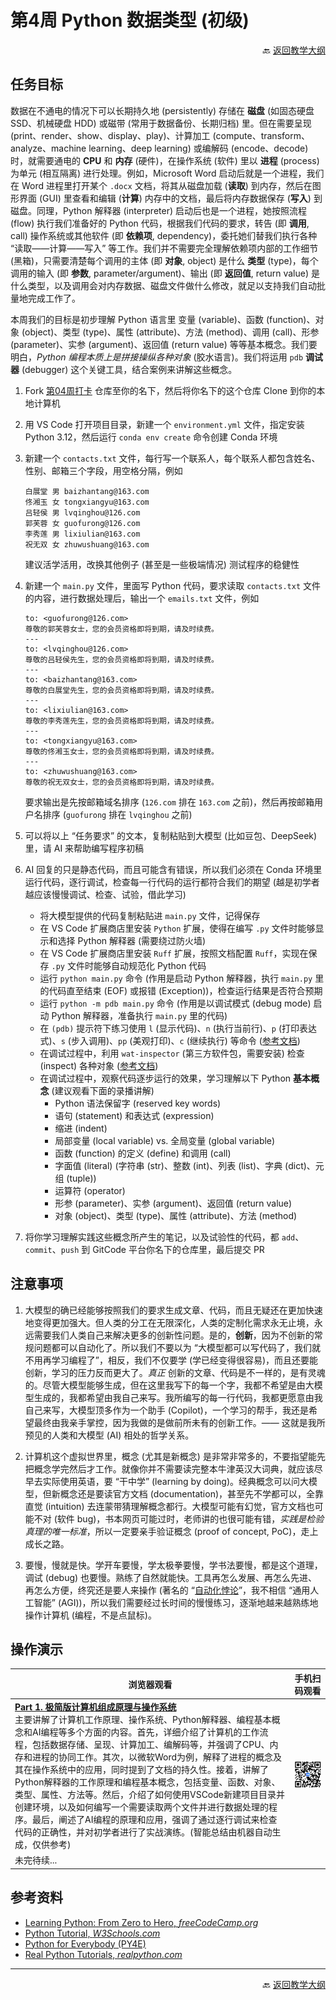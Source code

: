 # 第4周 Python 数据类型 (初级)

<p align="right">🔙 <a href="https://gitcode.com/cueb-fintech/courses#%E6%95%99%E5%AD%A6%E5%A4%A7%E7%BA%B2">返回教学大纲</a></p>

## 任务目标

数据在不通电的情况下可以长期持久地 (persistently) 存储在 **磁盘** (如固态硬盘 SSD、机械硬盘 HDD) 或磁带 (常用于数据备份、长期归档) 里。但在需要呈现 (print、render、show、display、play)、计算加工 (compute、transform、analyze、machine learning、deep learning) 或编解码 (encode、decode) 时，就需要通电的 **CPU** 和 **内存** (硬件)，在操作系统 (软件) 里以 **进程** (process) 为单元 (相互隔离) 进行处理。例如，Microsoft Word 启动后就是一个进程，我们在 Word 进程里打开某个 `.docx` 文档，将其从磁盘加载 (**读取**) 到内存，然后在图形界面 (GUI) 里查看和编辑 (**计算**) 内存中的文档，最后将内存数据保存 (**写入**) 到磁盘。同理，Python 解释器 (interpreter) 启动后也是一个进程，她按照流程 (flow) 执行我们准备好的 Python 代码，根据我们代码的要求，转告 (即 **调用**, call) 操作系统或其他软件 (即 **依赖项**, dependency)，委托她们替我们执行各种 “读取——计算——写入” 等工作。我们并不需要完全理解依赖项内部的工作细节 (黑箱)，只需要清楚每个调用的主体 (即 **对象**, object) 是什么 **类型** (type)，每个调用的输入 (即 **参数**, parameter/argument)、输出 (即 **返回值**, return value) 是什么类型，以及调用会对内存数据、磁盘文件做什么修改，就足以支持我们自动批量地完成工作了。

本周我们的目标是初步理解 Python 语言里 变量 (variable)、函数 (function)、对象 (object)、类型 (type)、属性 (attribute)、方法 (method)、调用 (call)、形参 (parameter)、实参 (argument)、返回值 (return value) 等等基本概念。我们要明白，*Python 编程本质上是拼接操纵各种对象* (胶水语言)。我们将运用 `pdb` **调试器** (debugger) 这个关键工具，结合案例来讲解这些概念。

1. Fork [第04周打卡](https://gitcode.com/cueb-fintech/week04) 仓库至你的名下，然后将你名下的这个仓库 Clone 到你的本地计算机
1. 用 VS Code 打开项目目录，新建一个 `environment.yml` 文件，指定安装 Python 3.12，然后运行 `conda env create` 命令创建 Conda 环境
1. 新建一个 `contacts.txt` 文件，每行写一个联系人，每个联系人都包含姓名、性别、邮箱三个字段，用空格分隔，例如

    ```plain
    白展堂 男 baizhantang@163.com
    佟湘玉 女 tongxiangyu@163.com
    吕轻侯 男 lvqinghou@126.com
    郭芙蓉 女 guofurong@126.com
    李秀莲 男 lixiulian@163.com
    祝无双 女 zhuwushuang@163.com
    ```

   建议活学活用，改换其他例子 (甚至是一些极端情况) 测试程序的稳健性

1. 新建一个 `main.py` 文件，里面写 Python 代码，要求读取 `contacts.txt` 文件的内容，进行数据处理后，输出一个 `emails.txt` 文件，例如

    ```plain
    to: <guofurong@126.com>
    尊敬的郭芙蓉女士，您的会员资格即将到期，请及时续费。
    ---
    to: <lvqinghou@126.com>
    尊敬的吕轻侯先生，您的会员资格即将到期，请及时续费。
    ---
    to: <baizhantang@163.com>
    尊敬的白展堂先生，您的会员资格即将到期，请及时续费。
    ---
    to: <lixiulian@163.com>
    尊敬的李秀莲先生，您的会员资格即将到期，请及时续费。
    ---
    to: <tongxiangyu@163.com>
    尊敬的佟湘玉女士，您的会员资格即将到期，请及时续费。
    ---
    to: <zhuwushuang@163.com>
    尊敬的祝无双女士，您的会员资格即将到期，请及时续费。
    ```

   要求输出是先按邮箱域名排序 (`126.com` 排在 `163.com` 之前)，然后再按邮箱用户名排序 (`guofurong` 排在 `lvqinghou` 之前)
1. 可以将以上 “任务要求” 的文本，复制粘贴到大模型 (比如豆包、DeepSeek) 里，请 AI 来帮助编写程序初稿
1. AI 回复的只是静态代码，而且可能含有错误，所以我们必须在 Conda 环境里运行代码，逐行调试，检查每一行代码的运行都符合我们的期望 (越是初学者越应该慢慢调试、检查、试验，借此学习)

    - 将大模型提供的代码复制粘贴进 `main.py` 文件，记得保存
    - 在 VS Code 扩展商店里安装 `Python` 扩展，使得在编写 `.py` 文件时能够显示和选择 Python 解释器 (需要绕过防火墙)
    - 在 VS Code 扩展商店里安装 `Ruff` 扩展，按照文档配置 `Ruff`，实现在保存 `.py` 文件时能够自动规范化 Python 代码
    - 运行 `python main.py` 命令 (作用是启动 Python 解释器，执行 `main.py` 里的代码直至结束 (EOF) 或报错 (Exception))，检查运行结果是否符合预期
    - 运行 `python -m pdb main.py` 命令 (作用是以调试模式 (debug mode) 启动 Python 解释器，准备执行 `main.py` 里的代码)
    - 在 `(pdb)` 提示符下练习使用 `l` (显示代码)、`n` (执行当前行)、`p` (打印表达式)、`s` (步入调用)、`pp` (美观打印)、`c` (继续执行) 等命令 ([参考文档](https://docs.python.org/3/library/pdb.html#debugger-commands))
    - 在调试过程中，利用 `wat-inspector` (第三方软件包，需要安装) 检查 (inspect) 各种对象 ([参考文档](https://igrek51.github.io/wat/))
    - 在调试过程中，观察代码逐步运行的效果，学习理解以下 Python **基本概念** (建议观看下面的录播讲解)
        - Python 语法保留字 (reserved key words)
        - 语句 (statement) 和表达式 (expression)
        - 缩进 (indent)
        - 局部变量 (local variable) vs. 全局变量 (global variable)
        - 函数 (function) 的定义 (define) 和调用 (call)
        - 字面值 (literal) (字符串 (str)、整数 (int)、列表 (list)、字典 (dict)、元组 (tuple))
        - 运算符 (operator)
        - 形参 (parameter)、实参 (argument)、返回值 (return value)
        - 对象 (object)、类型 (type)、属性 (attribute)、方法 (method)

1. 将你学习理解实践这些概念所产生的笔记，以及试验性的代码，都 `add`、`commit`、`push` 到 GitCode 平台你名下的仓库里，最后提交 PR

## 注意事项

1. 大模型的确已经能够按照我们的要求生成文章、代码，而且无疑还在更加快速地变得更加强大。但人类的分工在无限深化，人类的定制化需求永无止境，永远需要我们人类自己来解决更多的创新性问题。是的，**创新**，因为不创新的常规问题都可以自动化了。所以我们不要以为 “大模型都可以写代码了，我们就不用再学习编程了”，相反，我们不仅要学 (学已经变得很容易)，而且还要能创新，学习的压力反而更大了。*真正* 创新的文章、代码是不一样的，是有灵魂的。尽管大模型能够生成，但在这里我写下的每一个字，我都不希望是由大模型生成的，我都希望由我自己来写。我所编写的每一行代码，我都更愿意由我自己来写，大模型顶多作为一个助手 (Copilot)，一个学习的帮手，我还是希望最终由我亲手掌控，因为我做的是做前所未有的创新工作。—— 这就是我所预见的人类和大模型 (AI) 相处的哲学关系。

1. 计算机这个虚拟世界里，概念 (尤其是新概念) 是非常非常多的，不要指望能先把概念学完然后才工作。就像你并不需要读完整本牛津英汉大词典，就应该尽早去实际使用英语，要 “干中学” (learning by doing)。经典概念可以问大模型，但新概念还是要读官方文档 (documentation)，甚至先不学都可以，全靠直觉 (intuition) 去连蒙带猜理解概念都行。大模型可能有幻觉，官方文档也可能不对 (软件 bug)，书本网页可能过时，老师讲的也很可能有错，*实践是检验真理的唯一标准*，所以一定要亲手验证概念 (proof of concept, PoC)，走上成长之路。

1. 要慢，慢就是快。学开车要慢，学太极拳要慢，学书法要慢，都是这个道理，调试 (debug) 也要慢。熟练了自然就能快。工具再怎么发展、再怎么先进、再怎么方便，终究还是要人来操作 (著名的 “[自动化悖论](https://en.wikipedia.org/wiki/Ironies_of_Automation)”，我不相信 “通用人工智能” (AGI))，所以我们需要经过长时间的慢慢练习，逐渐地越来越熟练地操作计算机 (编程，不是点鼠标)。

## 操作演示

|浏览器观看|手机扫码观看|
|----------------|----------|
|[**Part 1. 极简版计算机组成原理与操作系统**](https://meeting.tencent.com/crm/l5nm8Ywr76)</br>主要讲解了计算机工作原理、操作系统、Python解释器、编程基本概念和AI编程等多个方面的内容。首先，详细介绍了计算机的工作流程，包括数据存储、呈现、计算加工、编解码等，并强调了CPU、内存和进程的协同工作。其次，以微软Word为例，解释了进程的概念及其在操作系统中的应用，同时提到了文档的持久性。接着，讲解了Python解释器的工作原理和编程基本概念，包括变量、函数、对象、类型、属性、方法等。然后，介绍了如何使用VSCode新建项目目录并创建环境，以及如何编写一个需要读取两个文件并进行数据处理的程序。最后，阐述了AI编程的原理和应用，强调了通过逐行调试来检查代码的正确性，并对初学者进行了实战演练。(智能总结由机器自动生成，仅供参考)|![二维码](images/qr-week04-part1.png)|
|未完待续...|

## 参考资料

- [Learning Python: From Zero to Hero, *freeCodeCamp.org*](https://www.freecodecamp.org/news/learning-python-from-zero-to-hero-120ea540b567/)
- [Python Tutorial, *W3Schools.com*](https://www.w3schools.com/python/)
- [Python for Everybody (PY4E)](https://www.py4e.com/lessons)
- [Real Python Tutorials, *realpython.com*](https://realpython.com/)

---

<p align="right">🔙 <a href="https://gitcode.com/cueb-fintech/courses#%E6%95%99%E5%AD%A6%E5%A4%A7%E7%BA%B2">返回教学大纲</a></p>